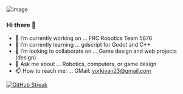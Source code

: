 ![image](https://user-images.githubusercontent.com/124103219/216067222-561cb008-f9c5-4090-8b4e-fc4faf99ce28.png)


### Hi there 👋

<!--
**CompooterWzrd/CompooterWzrd** is a ✨ _special_ ✨ repository because its `README.md` (this file) appears on your GitHub profile.

Here are some ideas to get you started:

### - 🔭 I’m currently working on ... FRC Robotics Team 5676
### - 🌱 I’m currently learning ... gdscript for Godot and C++
- 👯 I’m looking to collaborate on ...
- 🤔 I’m looking for help with ...
### - 💬 Ask me about ... Robotics, computers, or game design
### - 📫 How to reach me: ... GMail: yorkivan23@gmail.com
- 😄 Pronouns: ...
- ⚡ Fun fact: ...
-->
- 🔭 I’m currently working on ... FRC Robotics Team 5676
- 🌱 I’m currently learning ... gdscript for Godot and C++
- 👯 I’m looking to collaborate on ... Game design and web projects (design)
- 💬 Ask me about ... Robotics, computers, or game design
- 📫 How to reach me: ... GMail: yorkivan23@gmail.com

[![GitHub Streak](https://streak-stats.demolab.com?user=CompooterWzrd&theme=black-ice&border_radius=20&mode=weekly)](https://git.io/streak-stats)
